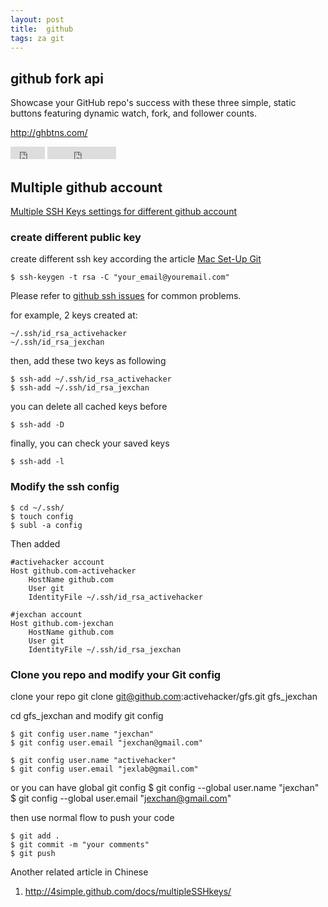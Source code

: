 ```yaml
---
layout: post
title:  github
tags: za git
---
```


## github fork api
Showcase your GitHub repo's success with these three simple, static buttons featuring dynamic watch, fork, and follower counts.

http://ghbtns.com/

<iframe id="gh-fork" src="http://ghbtns.com/github-btn.html?user=ironsummitmedia&amp;repo=startbootstrap&amp;type=fork" allowtransparency="true" frameborder="0" scrolling="0" width="55px" height="20px"></iframe>

<iframe id="gh-star" src="http://ghbtns.com/github-btn.html?user=ironsummitmedia&amp;repo=startbootstrap&amp;type=watch&amp;count=true" allowtransparency="true" frameborder="0" scrolling="0" width="110px" height="20px"></iframe>

## Multiple github account

[Multiple SSH Keys settings for different github account](https://gist.github.com/jexchan/2351996)  

### create different public key

create different ssh key according the article [Mac Set-Up Git](http://help.github.com/mac-set-up-git/)

	$ ssh-keygen -t rsa -C "your_email@youremail.com"

Please refer to [github ssh issues](http://help.github.com/ssh-issues/) for common problems.

for example, 2 keys created at:

	~/.ssh/id_rsa_activehacker
	~/.ssh/id_rsa_jexchan

then, add these two keys as following

	$ ssh-add ~/.ssh/id_rsa_activehacker
	$ ssh-add ~/.ssh/id_rsa_jexchan

you can delete all cached keys before

	$ ssh-add -D

finally, you can check your saved keys

	$ ssh-add -l


### Modify the ssh config

	$ cd ~/.ssh/
	$ touch config
	$ subl -a config

Then added

	#activehacker account
	Host github.com-activehacker
		HostName github.com
		User git
		IdentityFile ~/.ssh/id_rsa_activehacker

	#jexchan account
	Host github.com-jexchan
		HostName github.com
		User git
		IdentityFile ~/.ssh/id_rsa_jexchan


### Clone you repo and modify your Git config

clone your repo
	git clone git@github.com:activehacker/gfs.git gfs_jexchan

cd gfs_jexchan and modify git config

	$ git config user.name "jexchan"
	$ git config user.email "jexchan@gmail.com"

	$ git config user.name "activehacker"
	$ git config user.email "jexlab@gmail.com"

or you can have global git config
	$ git config --global user.name "jexchan"
	$ git config --global user.email "jexchan@gmail.com"


then use normal flow to push your code

	$ git add .
	$ git commit -m "your comments"
	$ git push


Another related article in Chinese

1. http://4simple.github.com/docs/multipleSSHkeys/
